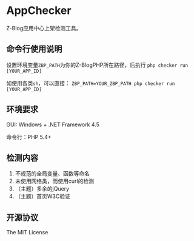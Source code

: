 AppChecker
=============================
Z-Blog应用中心上架检测工具。

## 命令行使用说明
设置环境变量``ZBP_PATH``为你的Z-BlogPHP所在路径，后执行
``php checker run [YOUR_APP_ID]``

如使用各类``sh``，可以直接：
``ZBP_PATH=YOUR_ZBP_PATH php checker run [YOUR_APP_ID]``

## 环境要求
GUI: Windows + .NET Framework 4.5

命令行：PHP 5.4+

## 检测内容
1. 不规范的全局变量、函数等命名
1. 未使用网络类，而使用curl的检测
1. （主题）多余的jQuery
1. （主题）首页W3C验证

## 开源协议

The MIT License